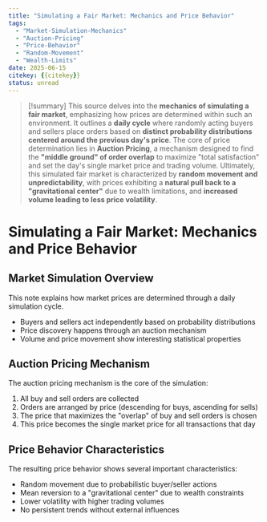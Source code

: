 ```yaml
---
title: "Simulating a Fair Market: Mechanics and Price Behavior"
tags:
  - "Market-Simulation-Mechanics"
  - "Auction-Pricing"
  - "Price-Behavior"
  - "Random-Movement"
  - "Wealth-Limits"
date: 2025-06-15
citekey: {{citekey}}
status: unread
---
```


> [!summary]
> This source delves into the **mechanics of simulating a fair market**, emphasizing how prices are determined within such an environment. It outlines a **daily cycle** where randomly acting buyers and sellers place orders based on **distinct probability distributions centered around the previous day's price**. The core of price determination lies in **Auction Pricing**, a mechanism designed to find the **"middle ground" of order overlap** to maximize "total satisfaction" and set the day's single market price and trading volume. Ultimately, this simulated fair market is characterized by **random movement and unpredictability**, with prices exhibiting a **natural pull back to a "gravitational center"** due to wealth limitations, and **increased volume leading to less price volatility**.

# Simulating a Fair Market: Mechanics and Price Behavior

## Market Simulation Overview

This note explains how market prices are determined through a daily simulation cycle.

- Buyers and sellers act independently based on probability distributions
- Price discovery happens through an auction mechanism
- Volume and price movement show interesting statistical properties

## Auction Pricing Mechanism

The auction pricing mechanism is the core of the simulation:

1. All buy and sell orders are collected
2. Orders are arranged by price (descending for buys, ascending for sells)
3. The price that maximizes the "overlap" of buy and sell orders is chosen
4. This price becomes the single market price for all transactions that day

## Price Behavior Characteristics

The resulting price behavior shows several important characteristics:

- Random movement due to probabilistic buyer/seller actions
- Mean reversion to a "gravitational center" due to wealth constraints
- Lower volatility with higher trading volumes
- No persistent trends without external influences
